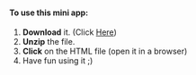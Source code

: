 #### To use this mini app:
1. **Download** it. (Click [Here](https://github.com/kShayanR/Simulator/archive/refs/heads/master.zip))
2. **Unzip** the file.
3. **Click** on the HTML file (open it in a browser)
4. Have fun using it ;)
